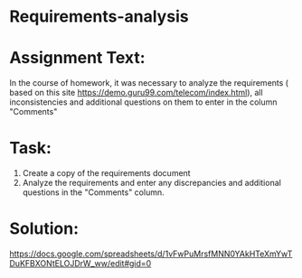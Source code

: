 # Requirements-analysis

# Assignment Text:
In the course of homework, it was necessary to analyze the requirements ( based on this site https://demo.guru99.com/telecom/index.html), all inconsistencies and additional questions on them to enter in the column "Comments"

# Task:
1) Create a copy of the requirements document
2) Analyze the requirements and enter any discrepancies and additional questions in the "Comments" column.

# Solution:
https://docs.google.com/spreadsheets/d/1vFwPuMrsfMNN0YAkHTeXmYwTDuKFBXONtELOJDrW_ww/edit#gid=0
